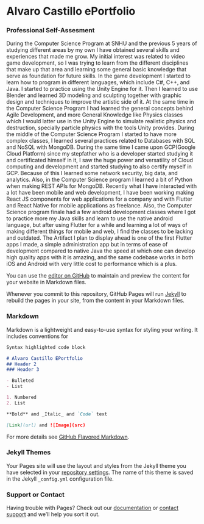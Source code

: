 # Alvaro Castillo ePortfolio

### Professional Self-Assesment 

During the Computer Science Program at SNHU and the previous 5 years of studying different areas by my own I have obtained several skills and experiences that made me grow. My initial interest was related to video game development, so I was trying to learn from the different disciplines that make up that area and learning some general basic knowledge that serve as foundation for future skills.
 In the game development I started to learn how to program in different languages, which include C#, C++, and Java. I started to practice using the Unity Engine for it. Then I learned to use Blender and learned 3D modeling and sculpting together with graphic design and techniques to improve the artistic side of it. At the same time in the Computer Science Program I had learned the general concepts behind Agile Development, and more General Knowledge like Physics classes which I would latter use in the Unity Engine to simulate realistic physics and destruction, specially particle physics with the tools Unity provides.
	During the middle of the Computer Science Program I started to have more complex classes, I learned several practices related to Databases with SQL and NoSQL with MongoDB. During the same time I came upon GCP(Google Cloud Platform) since my stepfather who is a developer started studying it and certificated himself in it, I saw the huge power and versatility of Cloud computing and development and started studying to also certify myself in GCP. Because of this I learned some network security, big data, and analytics. Also, in the Computer Science program I learned a bit of Python when making REST APIs for MongoDB.
	Recently what I have interacted with a lot have been mobile and web development, I have been working making React JS components for web applications for a company and with Flutter and React Native for mobile applications as freelance. Also, the Computer Science program finale had a few android development classes where I got to practice more my Java skills and learn to use the native android language, but after using Flutter for a while and learning a lot of ways of making different things for mobile and web, I find the classes to be lacking and outdated. The Artifact I plan to display ahead is one of the first Flutter apps I made, a simple administration app but in terms of ease of development compared to native Java the speed at which one can develop high quality apps with it is amazing, and the same codebase works in both iOS and Android with very little cost to performance which is a plus.


You can use the [editor on GitHub](https://github.com/dailandemon/dailandemon.github.io/edit/master/index.md) to maintain and preview the content for your website in Markdown files.

Whenever you commit to this repository, GitHub Pages will run [Jekyll](https://jekyllrb.com/) to rebuild the pages in your site, from the content in your Markdown files.

### Markdown

Markdown is a lightweight and easy-to-use syntax for styling your writing. It includes conventions for

```markdown
Syntax highlighted code block

# Alvaro Castillo EPortfolio
## Header 2
### Header 3

- Bulleted
- List

1. Numbered
2. List

**Bold** and _Italic_ and `Code` text

[Link](url) and ![Image](src)
```

For more details see [GitHub Flavored Markdown](https://guides.github.com/features/mastering-markdown/).

### Jekyll Themes

Your Pages site will use the layout and styles from the Jekyll theme you have selected in your [repository settings](https://github.com/dailandemon/dailandemon.github.io/settings). The name of this theme is saved in the Jekyll `_config.yml` configuration file.

### Support or Contact

Having trouble with Pages? Check out our [documentation](https://help.github.com/categories/github-pages-basics/) or [contact support](https://github.com/contact) and we’ll help you sort it out.
